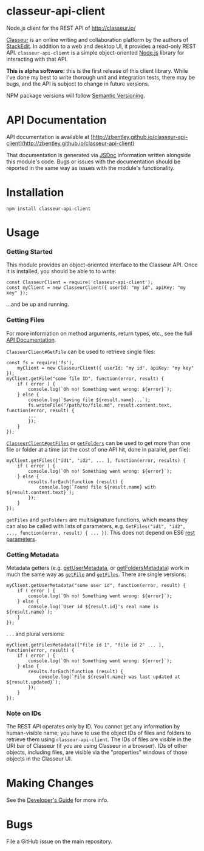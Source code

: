 # classeur-api-client

Node.js client for the REST API of http://classeur.io/

[Classeur](http://classeur.io/) is an online writing and collaboration platform by the authors of [StackEdit](https://stackedit.io/). In addition to a web and desktop UI, it provides a read-only REST API. `classeur-api-client` is a simple object-oriented [Node.js](https://nodejs.org) library for interacting with that API.

**This is alpha software:** this is the first release of this client library. While I've done my best to write thorough unit and integration tests, there may be bugs, and the API is subject to change in future versions.

NPM package versions will follow [Semantic Versioning](http://semver.org/).

# API Documentation

API documentation is available at [http://zbentley.github.io/classeur-api-client](http://zbentley.github.io/classeur-api-client)

That documentation is generated via [JSDoc](http://usejsdoc.org/) information written alongside this module's code. Bugs or issues with the documentation should be reported in the same way as issues with the module's functionality.

# Installation

    npm install classeur-api-client

# Usage

### Getting Started

This module provides an object-oriented interface to the Classeur API. Once it is installed, you should be able to to write:

    const ClasseurClient = require('classeur-api-client');
    const myClient = new ClasseurClient({ userId: "my id", apiKey: "my key" });

...and be up and running.

### Getting Files

For more information on method arguments, return types, etc., see the full [API Documentation](http://zbentley.github.io/classeur-api-client/versions/latest/index.html#toc7__anchor).

`ClasseurClient#GetFile` can be used to retrieve single files:

    const fs = require('fs'),
	    myClient = new ClasseurClient({ userId: "my id", apiKey: "my key" });
	myClient.getFile("some file ID", function(error, result) {
		if ( error ) {
			console.log(`Oh no! Something went wrong: ${error}`);
		} else {
			console.log(`Saving file ${result.name}...`);
			fs.writeFile("/path/to/file.md", result.content.text, function(error, result) {
			...
			});
		}
	});

[`ClasseurClient#getFiles`](http://zbentley.github.io/classeur-api-client/versions/latest/module-classeur-api-client-ClasseurClient.html#getFiles__anchor) or [`getFolders`](http://zbentley.github.io/classeur-api-client/versions/latest/module-classeur-api-client-ClasseurClient.html#getFolders__anchor) can be used to get more than one file or folder at a time (at the cost of one API hit, done in parallel, per file):

	myClient.getFiles(["id1", "id2", ... ], function(error, results) {
		if ( error ) {
			console.log(`Oh no! Something went wrong: ${error}`);
		} else {
			results.forEach(function (result) {
				console.log(`Found file ${result.name} with ${result.content.text}`);
			});
		}
	});

`getFiles` and `getFolders` are multisignature functions, which means they can also be called with lists of parameters, e.g. `GetFiles("id1", "id2", ..., function(error, result) { ... })`. This does not depend on ES6 [rest parameters](https://nodejs.org/en/docs/es6/#which-features-are-behind-the-es_staging-flag). 

### Getting Metadata

Metadata getters (e.g. [getUserMetadata](http://zbentley.github.io/classeur-api-client/versions/latest/module-classeur-api-client-ClasseurClient.html#getUserMetadata__anchor), or [getFoldersMetadata](http://zbentley.github.io/classeur-api-client/versions/latest/module-classeur-api-client-ClasseurClient.html#getFoldersMetadata2__anchor)) work in much the same way as [`getFile`](http://zbentley.github.io/classeur-api-client/versions/latest/module-classeur-api-client-ClasseurClient.html#getFile__anchor) and [`getFiles`](http://zbentley.github.io/classeur-api-client/versions/latest/module-classeur-api-client-ClasseurClient.html#getFiles__anchor). There are single versions:

	myClient.getUserMetadata("some user id", function(error, result) {
		if ( error ) {
			console.log(`Oh no! Something went wrong: ${error}`);
		} else {
			console.log(`User id ${result.id}'s real name is ${result.name}`);
		}
	});

. . . and plural versions:

    myClient.getFilesMetadata(["file id 1", "file id 2" ... ], function(error, result) {
		if ( error ) {
			console.log(`Oh no! Something went wrong: ${error}`);
		} else {
			results.forEach(function (result) {
				console.log(`File ${result.name} was last updated at ${result.updated}`);
			});
		}
	});

### Note on IDs

The REST API operates only by ID. You cannot get any information by human-visible name; you have to use the object IDs of files and folders to retrieve them using `classeur-api-client`. The IDs of files are visible in the URI bar of Classeur (if you are using Classeur in a browser). IDs of other objects, including files, are visible via the "properties" windows of those objects in the Classeur UI.

# Making Changes

See the [Developer's Guide](doc/DeveloperGuide.md) for more info.

# Bugs

File a GitHub issue on the main repository.
